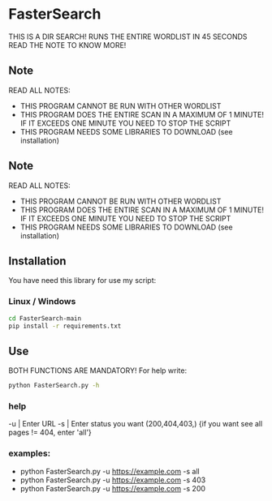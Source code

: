 
# FasterSearch

THIS IS A DIR SEARCH!
RUNS THE ENTIRE WORDLIST IN 45 SECONDS
READ THE NOTE TO KNOW MORE!


## Note

READ ALL NOTES:

- THIS PROGRAM CANNOT BE RUN WITH OTHER WORDLIST
- THIS PROGRAM DOES THE ENTIRE SCAN IN A MAXIMUM OF 1 MINUTE!
  IF IT EXCEEDS ONE MINUTE YOU NEED TO STOP THE SCRIPT
- THIS PROGRAM NEEDS SOME LIBRARIES TO DOWNLOAD (see installation)
## Note

READ ALL NOTES:

- THIS PROGRAM CANNOT BE RUN WITH OTHER WORDLIST
- THIS PROGRAM DOES THE ENTIRE SCAN IN A MAXIMUM OF 1 MINUTE!
  IF IT EXCEEDS ONE MINUTE YOU NEED TO STOP THE SCRIPT
- THIS PROGRAM NEEDS SOME LIBRARIES TO DOWNLOAD (see installation)
## Installation

You have need this library for use my script: 

### Linux / Windows 
```bash
cd FasterSearch-main
pip install -r requirements.txt
```
    
## Use

BOTH FUNCTIONS ARE MANDATORY!
For help write:

```bash
python FasterSearch.py -h
```
### help
-u  |  Enter URL
-s  |  Enter status you want (200,404,403,) {if you want see all pages != 404, enter 'all'}

### examples:

- python FasterSearch.py -u https://example.com -s all
- python FasterSearch.py -u https://example.com -s 403
- python FasterSearch.py -u https://example.com -s 200
